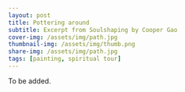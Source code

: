 ```yaml
---
layout: post
title: Pottering around
subtitle: Excerpt from Soulshaping by Cooper Gao
cover-img: /assets/img/path.jpg
thumbnail-img: /assets/img/thumb.png
share-img: /assets/img/path.jpg
tags: [painting, spiritual tour]
---
```


To be added.
